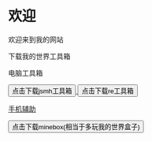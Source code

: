 

<body>

<h1>欢迎</h1>
<p>欢迎来到我的网站</p>
<p>下载我的世界工具箱</p>
<p>电脑工具箱</p>

<a href="https://github.com/jsms2/jsmhToolChest/releases/download/5.0B18/jsmhToolChest.5.0B18.exe">
    <button>点击下载jsmh工具箱</button>
	<a href="http://www.52re.fun/Re-ToolBox.exe">
    <button>点击下载re工具箱</button>
	<p>手机辅助</p>
	<a href="https://xybox.lanzoub.com/iMrDn13lpgob">
    <button>点击下载minebox(相当于多玩我的世界盒子)</button>
</a>

